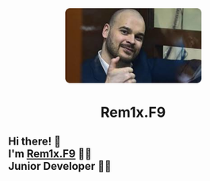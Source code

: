 <div align="center">
    <a href="https://github.com/Rem1xF9/Porfolio_DEMO" rel="noopener" target="_blank">
      <img width="275" src="images-round-corners.png" alt="Logo" />
    </a>
  </div>
  
  <h1 align="center">Rem1x.F9</h1>
  
  ## Hi there! 👋<br>I'm [Rem1x.F9](https://github.com/Rem1xF9/Porfolio_DEMO) 🦸‍♂️<br>Junior Developer 👨‍💻

